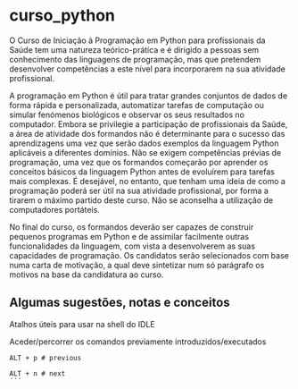# curso_python

O Curso de Iniciação à Programação em Python para profissionais da Saúde tem uma natureza teórico-prática e é dirigido a pessoas sem conhecimento das linguagens de programação, mas que pretendem desenvolver competências a este nível para incorporarem na sua atividade profissional.

A programação em Python é útil para tratar grandes conjuntos de dados de forma rápida e personalizada, automatizar tarefas de computação ou simular fenómenos biológicos e observar os seus resultados no computador. Embora se privilegie a participação de profissionais da Saúde, a área de atividade dos formandos não é determinante para o sucesso das aprendizagens uma vez que serão dados exemplos da linguagem Python aplicáveis a diferentes domínios. Não se exigem competências prévias de programação, uma vez que os formandos começarão por aprender os conceitos básicos da linguagem Python antes de evoluírem para tarefas mais complexas.  É desejável, no entanto, que tenham uma ideia de como a programação poderá ser útil na sua atividade profissional, por forma a tirarem o máximo partido deste curso. Não se aconselha a utilização de computadores portáteis. 

No final do curso, os formandos deverão ser capazes de construir pequenos programas em Python e de assimilar facilmente outras funcionalidades da linguagem, com vista a desenvolverem as suas capacidades de programação. Os candidatos serão selecionados com base numa carta de motivação, a qual deve sintetizar num só parágrafo os motivos na base da candidatura ao curso.

## Algumas sugestões, notas e conceitos

Atalhos úteis para usar na shell do IDLE

Aceder/percorrer os comandos previamente introduzidos/executados

```
ALT + p # previous

ALT + n # next
´´´


